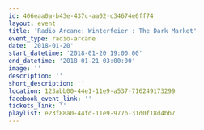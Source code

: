 ```yaml
---
id: 406eaa0a-b43e-437c-aa02-c34674e6ff74
layout: event
title: 'Radio Arcane: Winterfeier : The Dark Market'
event_type: radio-arcane
date: '2018-01-20'
start_datetime: '2018-01-20 19:00:00'
end_datetime: '2018-01-21 03:00:00'
image: ''
description: ''
short_description: ''
location: 123abb00-44e1-11e9-a537-716249173299
facebook_event_link: ''
tickets_link: ''
playlist: e23f88a0-44fd-11e9-977b-31d0f18d4bb7
---
```

